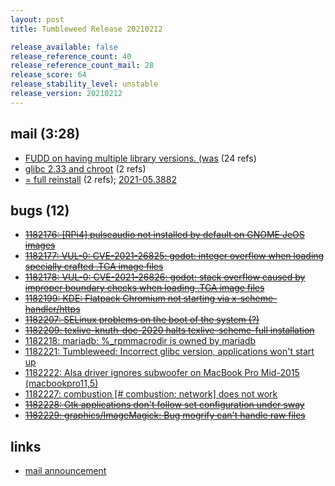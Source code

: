 ```yaml
---
layout: post
title: Tumbleweed Release 20210212

release_available: false
release_reference_count: 40
release_reference_count_mail: 28
release_score: 64
release_stability_level: unstable
release_version: 20210212
---
```


## mail (3:28)

- [FUDD on having multiple library versions. (was](https://github.com/boombatower/tumbleweed-review/issues/10) (24 refs)
- [glibc 2.33 and chroot](https://github.com/boombatower/tumbleweed-review/issues/10) (2 refs)
- [= full reinstall](https://github.com/boombatower/tumbleweed-review/issues/10) (2 refs); [2021-05.3882](https://github.com/boombatower/tumbleweed-review/issues/10)

## bugs (12)

<!--more-->

- ~~[1182176: \[RPi4\] pulseaudio not installed by default on GNOME JeOS images](https://bugzilla.opensuse.org/show_bug.cgi?id=1182176)~~
- ~~[1182177: VUL-0: CVE-2021-26825: godot: integer overflow when loading specially crafted .TGA image files](https://bugzilla.opensuse.org/show_bug.cgi?id=1182177)~~
- ~~[1182178: VUL-0: CVE-2021-26826: godot: stack overflow caused by improper boundary checks when loading .TGA image files](https://bugzilla.opensuse.org/show_bug.cgi?id=1182178)~~
- ~~[1182199: KDE: Flatpack Chromium not starting via x-scheme-handler/https](https://bugzilla.opensuse.org/show_bug.cgi?id=1182199)~~
- ~~[1182207: SELinux problems on the boot of the system (?)](https://bugzilla.opensuse.org/show_bug.cgi?id=1182207)~~
- ~~[1182209: texlive-knuth-doc-2020 halts texlive-scheme-full installation](https://bugzilla.opensuse.org/show_bug.cgi?id=1182209)~~
- [1182218: mariadb: %_rpmmacrodir is owned by mariadb](https://bugzilla.opensuse.org/show_bug.cgi?id=1182218)
- [1182221: Tumbleweed: Incorrect glibc version, applications won't start up](https://bugzilla.opensuse.org/show_bug.cgi?id=1182221)
- [1182222: Alsa driver ignores subwoofer on MacBook Pro Mid-2015 (macbookpro11,5)](https://bugzilla.opensuse.org/show_bug.cgi?id=1182222)
- [1182227: combustion \[# combustion: network\] does not work](https://bugzilla.opensuse.org/show_bug.cgi?id=1182227)
- ~~[1182228: Gtk applications don't follow set configuration under sway](https://bugzilla.opensuse.org/show_bug.cgi?id=1182228)~~
- ~~[1182229: graphics/ImageMagick: Bug mogrify can't handle raw files](https://bugzilla.opensuse.org/show_bug.cgi?id=1182229)~~



## links

- [mail announcement](https://github.com/boombatower/tumbleweed-review/issues/10)
